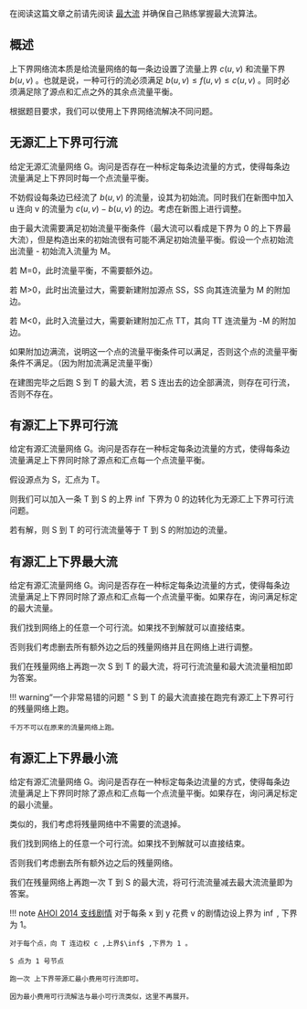 在阅读这篇文章之前请先阅读 [最大流](../graph/flow/maxflow) 并确保自己熟练掌握最大流算法。

## 概述

上下界网络流本质是给流量网络的每一条边设置了流量上界 $c(u,v)$ 和流量下界 $b(u,v)$ 。也就是说，一种可行的流必须满足 $b(u,v) \leq f(u,v) \leq c(u,v)$ 。同时必须满足除了源点和汇点之外的其余点流量平衡。

根据题目要求，我们可以使用上下界网络流解决不同问题。

## 无源汇上下界可行流

给定无源汇流量网络 G。询问是否存在一种标定每条边流量的方式，使得每条边流量满足上下界同时每一个点流量平衡。

不妨假设每条边已经流了 $b(u,v)$ 的流量，设其为初始流。同时我们在新图中加入 u 连向 v 的流量为 $c(u,v) - b(u,v)$ 的边。考虑在新图上进行调整。

由于最大流需要满足初始流量平衡条件（最大流可以看成是下界为 0 的上下界最大流），但是构造出来的初始流很有可能不满足初始流量平衡。假设一个点初始流出流量 - 初始流入流量为 M。

若 M=0，此时流量平衡，不需要额外边。

若 M>0，此时出流量过大，需要新建附加源点 SS，SS 向其连流量为 M 的附加边。

若 M&lt;0，此时入流量过大，需要新建附加汇点 TT，其向 TT 连流量为 -M 的附加边。

如果附加边满流，说明这一个点的流量平衡条件可以满足，否则这个点的流量平衡条件不满足。（因为附加流满足流量平衡）

在建图完毕之后跑 S 到 T 的最大流，若 S 连出去的边全部满流，则存在可行流，否则不存在。

## 有源汇上下界可行流

给定有源汇流量网络 G。询问是否存在一种标定每条边流量的方式，使得每条边流量满足上下界同时除了源点和汇点每一个点流量平衡。

假设源点为 S，汇点为 T。

则我们可以加入一条 T 到 S 的上界 $\inf$ 下界为 0 的边转化为无源汇上下界可行流问题。

若有解，则 S 到 T 的可行流流量等于 T 到 S 的附加边的流量。

## 有源汇上下界最大流

给定有源汇流量网络 G。询问是否存在一种标定每条边流量的方式，使得每条边流量满足上下界同时除了源点和汇点每一个点流量平衡。如果存在，询问满足标定的最大流量。

我们找到网络上的任意一个可行流。如果找不到解就可以直接结束。

否则我们考虑删去所有额外边之后的残量网络并且在网络上进行调整。

我们在残量网络上再跑一次 S 到 T 的最大流，将可行流流量和最大流流量相加即为答案。

!!! warning“一个非常易错的问题 "
    S 到 T 的最大流直接在跑完有源汇上下界可行的残量网络上跑。

    千万不可以在原来的流量网络上跑。

## 有源汇上下界最小流

给定有源汇流量网络 G。询问是否存在一种标定每条边流量的方式，使得每条边流量满足上下界同时除了源点和汇点每一个点流量平衡。如果存在，询问满足标定的最小流量。

类似的，我们考虑将残量网络中不需要的流退掉。

我们找到网络上的任意一个可行流。如果找不到解就可以直接结束。

否则我们考虑删去所有额外边之后的残量网络。

我们在残量网络上再跑一次 T 到 S 的最大流，将可行流流量减去最大流流量即为答案。

!!! note [AHOI 2014 支线剧情](https://www.luogu.org/problem/P4043) 对于每条 x 到 y 花费 v 的剧情边设上界为 $\inf$ , 下界为 1。

    对于每个点，向 T 连边权 c ,上界$\inf$ ,下界为 1 。

    S 点为 1 号节点

    跑一次 上下界带源汇最小费用可行流即可。

    因为最小费用可行流解法与最小可行流类似，这里不再展开。

